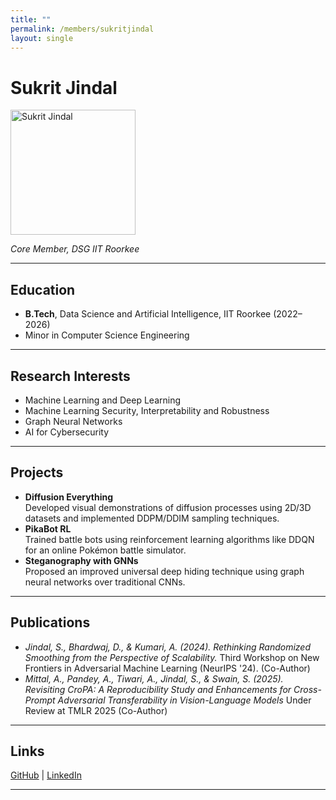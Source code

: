 ```yaml
---
title: ""
permalink: /members/sukritjindal
layout: single
---
```




# Sukrit Jindal

<img src="{{ site.baseurl }}/assets/images/members/y23/sukrit.JPG" width="200" height="200" alt="Sukrit Jindal">


*Core Member, DSG IIT Roorkee*

---

## Education  
- **B.Tech**, Data Science and Artificial Intelligence, IIT Roorkee (2022–2026)  
- Minor in Computer Science Engineering

---

## Research Interests
- Machine Learning and Deep Learning
- Machine Learning Security, Interpretability and Robustness
- Graph Neural Networks
- AI for Cybersecurity

---

## Projects  
- **Diffusion Everything**  
  Developed visual demonstrations of diffusion processes using 2D/3D datasets and implemented DDPM/DDIM sampling techniques.
- **PikaBot RL**  
  Trained battle bots using reinforcement learning algorithms like DDQN for an online Pokémon battle simulator.
- **Steganography with GNNs**  
  Proposed an improved universal deep hiding technique using graph neural networks over traditional CNNs.

---

## Publications  
- *Jindal, S., Bhardwaj, D., & Kumari, A. (2024). Rethinking Randomized Smoothing from the Perspective of Scalability.* Third Workshop on New Frontiers in Adversarial Machine Learning (NeurIPS '24). (Co-Author)
- *Mittal, A., Pandey, A., Tiwari, A., Jindal, S., & Swain, S. (2025). Revisiting CroPA: A Reproducibility Study and Enhancements for Cross-Prompt Adversarial Transferability in Vision-Language Models* Under Review at TMLR 2025 (Co-Author)

---

## Links
[GitHub](https://github.com/sukjingitsit) | [LinkedIn](https://linkedin.com/in/sukritjindal21)

---
